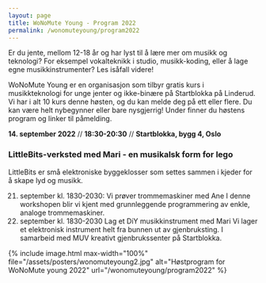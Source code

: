 ```yaml
---
layout: page
title: WoNoMute Young - Program 2022
permalink: /wonomuteyoung/program2022
---
```


Er du jente, mellom 12-18 år og har lyst til å lære mer om musikk
og teknologi? For eksempel vokalteknikk i studio, musikk-koding,
eller å lage egne musikkinstrumenter? Les isåfall videre!

WoNoMute Young er en organisasjon som tilbyr gratis kurs i
musikkteknologi for unge jenter og ikke-binære på Startblokka
på Linderud. Vi har i alt 10 kurs denne høsten, og du kan melde
deg på ett eller flere. Du kan være helt nybegynner eller bare nysgjerrig!
Under finner du høstens program og linker til påmelding.


**14. september 2022** // **18:30-20:30** // **Startblokka, bygg 4, Oslo** 

### LittleBits-verksted med Mari - en musikalsk form for lego

LittleBits er små elektroniske byggeklosser som settes sammen i kjeder for å skape lyd og
musikk.


21. september kl. 1830-2030: Vi prøver trommemaskiner med Ane
I denne workshopen blir vi kjent med grunnleggende programmering av enkle, analoge trommemaskiner.
28. september kl. 1830-2030 Lag et DiY musikkinstrument med Mari
Vi lager et elektronisk instrument helt fra bunnen ut av gjenbruksting. I samarbeid med MUV
kreativt gjenbrukssenter på Startblokka.


<div id="posters">
{% include image.html
max-width="100%" file="/assets/posters/wonomuteyoung2.jpg" alt="Høstprogram for WoNoMute young 2022" url="/wonomuteyoung/program2022"
%}

</div>